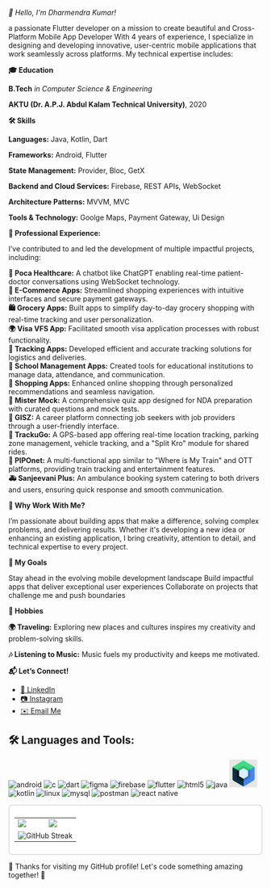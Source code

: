 *👋 Hello, I'm Dharmendra Kumar!*

a passionate Flutter developer on a mission to create beautiful and Cross-Platform Mobile App Developer With 4 years of experience, I specialize in designing and developing innovative, user-centric mobile applications that work seamlessly across platforms. My technical expertise includes:


**🎓 Education**

**B.Tech** *in Computer Science & Engineering*

**AKTU (Dr. A.P.J. Abdul Kalam Technical University)**, 2020


**🛠️ Skills**

**Languages:**  Java, Kotlin, Dart

**Frameworks:**  Android, Flutter

**State Management:**  Provider, Bloc, GetX

**Backend and Cloud Services:**  Firebase, REST APIs, WebSocket

**Architecture Patterns:**  MVVM, MVC

**Tools & Technology:**  Goolge Maps, Payment Gateway, Ui Design




**💼 Professional Experience:**

I’ve contributed to and led the development of multiple impactful projects, including:

**🤖 Poca Healthcare:** A chatbot like ChatGPT enabling real-time patient-doctor conversations using WebSocket technology.  
**🛒 E-Commerce Apps:**  Streamlined shopping experiences with intuitive interfaces and secure payment gateways.  
**🛍️ Grocery Apps:**  Built apps to simplify day-to-day grocery shopping with real-time tracking and user personalization.  
**🌍 Visa VFS App:**  Facilitated smooth visa application processes with robust functionality.  
**🚚 Tracking Apps:**  Developed efficient and accurate tracking solutions for logistics and deliveries.  
**🏫 School Management Apps:**  Created tools for educational institutions to manage data, attendance, and communication.  
**🛒 Shopping Apps:**  Enhanced online shopping through personalized recommendations and seamless navigation.  
**🧠 Mister Mock:**  A comprehensive quiz app designed for NDA preparation with curated questions and mock tests.  
**💼 GISZ:**  A career platform connecting job seekers with job providers through a user-friendly interface.  
**📍 TrackuGo:**  A GPS-based app offering real-time location tracking, parking zone management, vehicle tracking, and a "Split Kro" module for shared rides.  
**🚆 PIPOnet:**  A multi-functional app similar to "Where is My Train" and OTT platforms, providing train tracking and entertainment features.  
**🚑 Sanjeevani Plus:**  An ambulance booking system catering to both drivers and users, ensuring quick response and smooth communication.  

**🌟 Why Work With Me?**

I’m passionate about building apps that make a difference, solving complex problems, and delivering results. Whether it's developing a new idea or enhancing an existing application, I bring creativity, attention to detail, and technical expertise to every project.


**🎯 My Goals**

Stay ahead in the evolving mobile development landscape
Build impactful apps that deliver exceptional user experiences
Collaborate on projects that challenge me and push boundaries

**🎵 Hobbies**

**🌍 Traveling:** Exploring new places and cultures inspires my creativity and problem-solving skills.

**🎶 Listening to Music:** Music fuels my productivity and keeps me motivated.


**📬 Let’s Connect!**

- [💼 LinkedIn](https://www.linkedin.com/in/dharmendra-kumar-flutter-developer?utm_source=share&utm_campaign=share_via&utm_content=profile&utm_medium=android_app)
- [📷 Instagram](https://www.instagram.com/mr_dharmendr06/?igsh=cTk1bmtrZWZrMzg1)
- [✉️ Email Me](mailto:dharm.dk1999@gmail.com)



## 🛠️ Languages and Tools:

<p align="left">
  <img src="https://cdn.jsdelivr.net/gh/devicons/devicon/icons/android/android-original.svg" height="55" alt="android" />
  <img src="https://cdn.jsdelivr.net/gh/devicons/devicon/icons/c/c-original.svg" height="55" alt="c" />
  <img src="https://cdn.jsdelivr.net/gh/devicons/devicon/icons/dart/dart-original.svg" height="55" alt="dart" />
  <img src="https://cdn.jsdelivr.net/gh/devicons/devicon/icons/figma/figma-original.svg" height="55" alt="figma" />
  <img src="https://cdn.jsdelivr.net/gh/devicons/devicon/icons/firebase/firebase-plain.svg" height="55" alt="firebase" />
  <img src="https://cdn.jsdelivr.net/gh/devicons/devicon/icons/flutter/flutter-original.svg" height="55" alt="flutter" />
  <img src="https://cdn.jsdelivr.net/gh/devicons/devicon/icons/html5/html5-original.svg" height="55" alt="html5" />
  <img src="https://cdn.jsdelivr.net/gh/devicons/devicon/icons/java/java-original.svg" height="55" alt="java" />
  <img src="https://raw.githubusercontent.com/github/explore/main/topics/jetpack-compose/jetpack-compose.png" height="55" alt="jetpack compose" />
  <img src="https://cdn.jsdelivr.net/gh/devicons/devicon/icons/kotlin/kotlin-original.svg" height="55" alt="kotlin" />
  <img src="https://cdn.jsdelivr.net/gh/devicons/devicon/icons/linux/linux-original.svg" height="55" alt="linux" />
  <img src="https://cdn.jsdelivr.net/gh/devicons/devicon/icons/mysql/mysql-original.svg" height="55" alt="mysql" />
  <img src="https://cdn.jsdelivr.net/gh/devicons/devicon/icons/postman/postman-original.svg" height="55" alt="postman" />
  <img src="https://cdn.jsdelivr.net/gh/devicons/devicon/icons/react/react-original.svg" height="55" alt="react native" />
</p>



<td align="center" valign="top">
  <div style="background-color:white; padding:10px; border:2px solid #e0e0e0; border-radius:8px;">
    <table>
      <tr>
        <td>
          <img src="https://github-readme-stats.vercel.app/api?username=dharmendra7899&show_icons=true&theme=default" height="165" />
        </td>
        <td>
          <img src="https://github-readme-stats.vercel.app/api/top-langs/?username=dharmendra7899&layout=compact&theme=default" height="165" />
        </td>
      </tr>
      <tr>
        <td colspan="2" align="center">
          <img src="https://streak-stats.demolab.com/?user=dharmendra7899&theme=default" alt="GitHub Streak"/>
        </td>
      </tr>
    </table>
  </div>
</td>






🙏 Thanks for visiting my GitHub profile! Let's code something amazing together! 🚀
